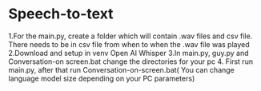 # Speech-to-text
1.For the main.py, create a folder which will contain .wav files and csv file. There needs to be in csv file from when to when the .wav file was played
2.Download and setup in venv Open AI Whisper
3.In main.py, guy.py and Conversation-on screen.bat change the directories for your pc
4. First run main.py, after that run Conversation-on-screen.bat( You can change language model size depending on your PC parameters)
